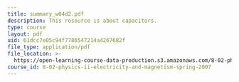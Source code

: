 ```yaml
---
title: summary_w04d2.pdf
description: This resource is about capacitors.
type: course
layout: pdf
uid: 61dcc7e05c94f7786547214a4267682f
file_type: application/pdf
file_location: >-
  https://open-learning-course-data-production.s3.amazonaws.com/8-02-physics-ii-electricity-and-magnetism-spring-2007/61dcc7e05c94f7786547214a4267682f_summary_w04d2.pdf
course_id: 8-02-physics-ii-electricity-and-magnetism-spring-2007
---
```

